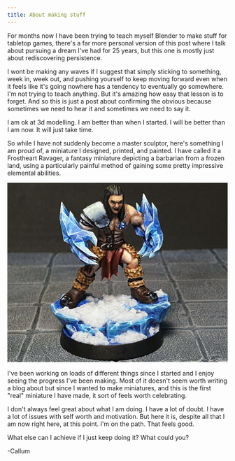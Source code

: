 ```yaml
---
title: About making stuff
---
```


For months now I have been trying to teach myself Blender to make stuff for tabletop games, there's a far more personal version of this post where I talk about pursuing a dream I've had for 25 years, but this one is mostly just about rediscovering persistence.

<!-- more -->

I wont be making any waves if I suggest that simply sticking to something, week in, week out, and pushing yourself to keep moving forward even when it feels like it's going nowhere has a tendency to eventually go somewhere. I'm not trying to teach anything. But it's amazing how easy that lesson is to forget. And so this is just a post about confirming the obvious because sometimes we need to hear it and sometimes we need to say it.

I am ok at 3d modelling. I am better than when I started. I will be better than I am now. It will just take time.

So while I have not suddenly become a master sculptor, here's something I am proud of, a miniature I designed, printed, and painted. I have called it a Frostheart Ravager, a fantasy miniature depicting a barbarian from a frozen land, using a particularly painful method of gaining some pretty impressive elemental abilities.

![](/images/blog/2024/frostheart.jpg)

I've been working on loads of different things since I started and I enjoy seeing the progress I've been making. Most of it doesn't seem worth writing a blog about but since I wanted to make miniatures, and this is the first "real" miniature I have made, it sort of feels worth celebrating.

I don't always feel great about what I am doing. I have a lot of doubt. I have a lot of issues with self worth and motivation. But here it is, despite all that I am now right here, at this point. I'm on the path. That feels good.

What else can I achieve if I just keep doing it? What could you?

-Callum